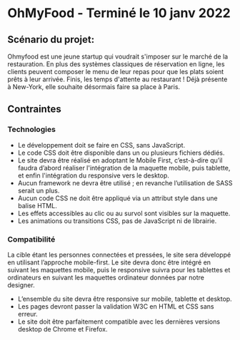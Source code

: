 # OhMyFood - Terminé le 10 janv 2022

## Scénario du projet:

Ohmyfood est une jeune startup qui voudrait s'imposer sur le marché de la restauration.
En plus des systèmes classiques de réservation en ligne, les clients peuvent composer le menu de leur repas pour que les plats soient prêts à leur arrivée.
Finis, les temps d'attente au restaurant ! 
Déjà présente à New-York, elle souhaite désormais faire sa place à Paris.

## Contraintes
### Technologies
- Le développement doit se faire en CSS, sans JavaScript.
- Le code CSS doit être disponible dans un ou plusieurs fichiers dédiés.
- Le site devra être réalisé en adoptant le Mobile First, c’est-à-dire qu’il faudra d’abord
réaliser l'intégration de la maquette mobile, puis tablette, et enfin l'intégration du
responsive vers le desktop.
- Aucun framework ne devra être utilisé ; en revanche l’utilisation de SASS serait un
plus.
- Aucun code CSS ne doit être appliqué via un attribut style dans une balise HTML.
- Les effets accessibles au clic ou au survol sont visibles sur la maquette. 
- Les animations ou transitions CSS, pas de JavaScript ni de librairie.

### Compatibilité
La cible étant les personnes connectées et pressées, le site sera développé en utilisant
l’approche mobile-first.
Le site devra donc être intégré en suivant les maquettes mobile, puis le responsive suivra
pour les tablettes et ordinateurs en suivant les maquettes ordinateur données par notre
designer.
- L’ensemble du site devra être responsive sur mobile, tablette et desktop.
- Les pages devront passer la validation W3C en HTML et CSS sans erreur.
- Le site doit être parfaitement compatible avec les dernières versions desktop de
Chrome et Firefox.

